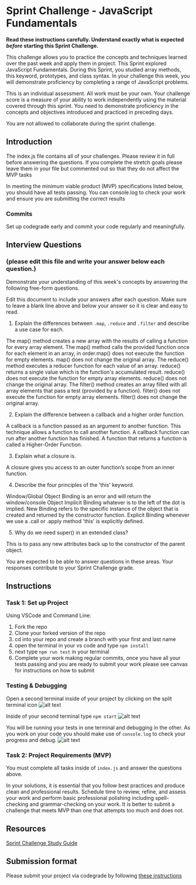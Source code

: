 # Sprint Challenge - JavaScript Fundamentals

**Read these instructions carefully. Understand exactly what is expected _before_ starting this Sprint Challenge.**

This challenge allows you to practice the concepts and techniques learned over the past week and apply them in project. This Sprint explored JavaScript Fundamentals. During this Sprint, you studied array methods, this keyword, prototypes, and class syntax. In your challenge this week, you will demonstrate proficiency by completing a range of JavaScript problems.

This is an individual assessment. All work must be your own. Your challenge score is a measure of your ability to work independently using the material covered through this sprint. You need to demonstrate proficiency in the concepts and objectives introduced and practiced in preceding days.

You are not allowed to collaborate during the sprint challenge. 

## Introduction 


The index.js file contains all of your challenges. Please review it in full before answering the questions. If you complete the stretch goals please leave them in your file but commented out so that they do not affect the MVP tasks 

In meeting the minimum viable product (MVP) specifications listed below, you should have all tests passing. You can console.log to check your work and ensure you are submitting the correct results 

### Commits

Set up codegrade early and commit your code regularly and meaningfully. 

## Interview Questions
### (please edit this file and write your answer below each question.)
Demonstrate your understanding of this week's concepts by answering the following free-form questions.

Edit this document to include your answers after each question. Make sure to leave a blank line above and below your answer so it is clear and easy to read.

1. Explain the differences between `.map`, `.reduce` and `.filter` and describe a use case for each. 

The map() method creates a new array with the results of calling a function for every array element. The map() method calls the provided function once for each element in an array, in order.map() does not execute the function for empty elements. map() does not change the original array. 
The reduce() method executes a reducer function for each value of an array. reduce() returns a single value which is the function's accumulated result. reduce() does not execute the function for empty array elements. reduce() does not change the original array.
The filter() method creates an array filled with all array elements that pass a test (provided by a function). filter() does not execute the function for empty array elements. filter() does not change the original array.

2. Explain the difference between a callback and a higher order function.

A callback is a function passed as an argument to another function. This technique allows a function to call another function. A callback function can run after another function has finished.
A function that returns a function is called a Higher-Order Function.

3. Explain what a closure is.

A closure gives you access to an outer function’s scope from an inner function. 

4. Describe the four principles of the 'this' keyword.

Window/Global Object Binding is an error and will return the window/console Object
Implicit Binding whatever is to the left of the dot is implied.
New Binding refers to the specific instance of the object that is created and returned by the constructor function.
Explicit Binding whenever we use a .call or .apply method 'this' is explicitly defined.

5. Why do we need super() in an extended class?

This is to pass any new attributes back up to the constructor of the parent object.

You are expected to be able to answer questions in these areas. Your responses contribute to your Sprint Challenge grade. 

## Instructions

### Task 1: Set up Project

Using VSCode and Command Line:


1. Fork the repo
2. Clone your forked version of the repo
3. cd into your repo and create a branch with your first and last name
4. open the terminal in your vs code and type `npm install`
5. next type `npm run test` in your terminal
6. Complete your work making regular commits, once you have all your tests passing and you are ready to submit your work please see canvas for instructions on how to submit

### Testing & Debugging

Open a second terminal inside of your project by clicking on the split terminal icon
![alt text](assets/split_terminal.png "Split Terminal")

Inside of your second terminal type `npm start` 
![alt text](assets/npm_start.png "type npm start")

You will be running your tests in one terminal and debugging in the other. As you work on your code you should make use of `console.log` to check your progress and debug.
![alt text](assets/tests_debug_terminal_final.png "your terminal should look like this")

### Task 2: Project Requirements (MVP)

You must complete all tasks inside of `index.js` and answer the questions above.

In your solutions, it is essential that you follow best practices and produce clean and professional results. Schedule time to review, refine, and assess your work and perform basic professional polishing including spell-checking and grammar-checking on your work. It is better to submit a challenge that meets MVP than one that attempts too much and does not.

## Resources
 
 [Sprint Challenge Study Guide](https://www.notion.so/lambdaschool/Unit-1-Sprint-3-Study-Guide-033a9a00659a4ef98c12eb97e49a6110)

## Submission format

Please submit your project via codegrade by following [these instructions](https://www.notion.so/lambdaschool/Submitting-an-assignment-via-Code-Grade-A-Step-by-Step-Walkthrough-07bd65f5f8364e709ecb5064735ce374)

